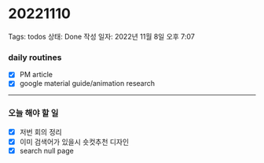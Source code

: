 # 20221110

Tags: todos
상태: Done
작성 일자: 2022년 11월 8일 오후 7:07

### daily routines

- [x]  PM article
- [x]  google material guide/animation research

---

### 오늘 해야 할 일

- [x]  저번 회의 정리
- [x]  이미 검색어가 있을시 숏컷추천 디자인
- [x]  search null page